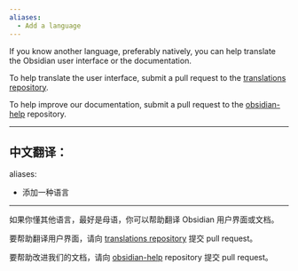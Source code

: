 ```yaml
---
aliases:
  - Add a language
---
```

If you know another language, preferably natively, you can help translate the Obsidian user interface or the documentation.

To help translate the user interface, submit a pull request to the [translations repository](https://github.com/obsidianmd/obsidian-translations).

To help improve our documentation, submit a pull request to the [obsidian-help](https://github.com/obsidianmd/obsidian-help) repository.


---

中文翻译：
---
aliases:
  - 添加一种语言
---

如果你懂其他语言，最好是母语，你可以帮助翻译 Obsidian 用户界面或文档。

要帮助翻译用户界面，请向 [translations repository](https://github.com/obsidianmd/obsidian-translations) 提交 pull request。

要帮助改进我们的文档，请向 [obsidian-help](https://github.com/obsidianmd/obsidian-help) repository 提交 pull request。
